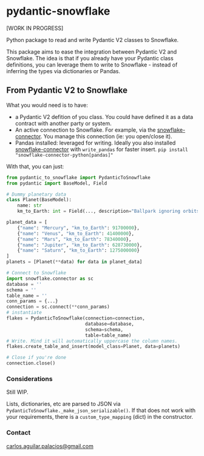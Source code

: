 # pydantic-snowflake
[WORK IN PROGRESS]

Python package to read and write Pydantic V2 classes to Snowflake.

This package aims to ease the integration between Pydantic V2 and Snowflake. The idea is that if you already have your Pydantic class definitions, you can leverage them to write to Snowflake - instead of inferring the types via dictionaries or Pandas.

## From Pydantic V2 to Snowflake

What you would need is to have:
- a Pydantic V2 defition of you class. You could have defined it as a data contract with another party or system.
- An active connection to Snowflake. For example, via the [snowflake-connector](https://github.com/snowflakedb/snowflake-connector-python). You manage this connection (ie: you open/close it).
- Pandas installed: leveraged for writing. Ideally you also installed [snowflake-connector](https://github.com/snowflakedb/snowflake-connector-python) with `write_pandas` for faster insert. `pip install "snowflake-connector-python[pandas]"`

With that, you can just:
```python
from pydantic_to_snowflake import PydanticToSnowflake
from pydantic import BaseModel, Field

# Dummy planetary data
class Planet(BaseModel):
    name: str
    km_to_Earth: int = Field(..., description="Ballpark ignoring orbits.")

planet_data = [
    {"name": "Mercury", "km_to_Earth": 91700000},
    {"name": "Venus", "km_to_Earth": 41400000},
    {"name": "Mars", "km_to_Earth": 78340000},
    {"name": "Jupiter", "km_to_Earth": 628730000},
    {"name": "Saturn", "km_to_Earth": 1275000000}
]
planets = [Planet(**data) for data in planet_data]

# Connect to Snowflake
import snowflake.connector as sc
database = ''
schema = ''
table_name = ''
conn_params = {...}
connection = sc.connect(**conn_params)
# instantiate
flakes = PydanticToSnowflake(connection=connection, 
                             database=database,
                             schema=schema, 
                             table=table_name)
# Write. Mind it will automatically uppercase the column names.
flakes.create_table_and_insert(model_class=Planet, data=planets)

# Close if you're done
connection.close()
```

### Considerations
Still WIP. 

Lists, dictionaries, etc are parsed to JSON via `PydanticToSnowflake._make_json_serializable()`. If that does not work with your requirements, there is a `custom_type_mapping` (dict) in the constructor.


### Contact
carlos.aguilar.palacios@gmail.com
